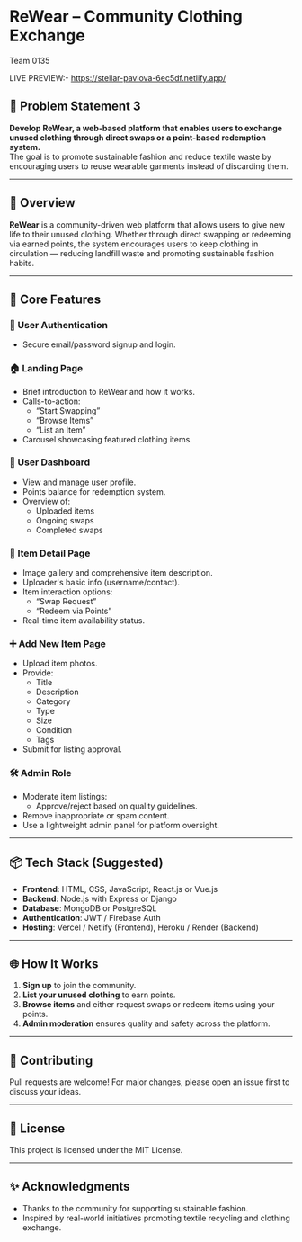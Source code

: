 # ReWear – Community Clothing Exchange

Team 0135

LIVE PREVIEW:- https://stellar-pavlova-6ec5df.netlify.app/

## 🚀 Problem Statement 3

**Develop ReWear, a web-based platform that enables users to exchange unused clothing through direct swaps or a point-based redemption system.**  
The goal is to promote sustainable fashion and reduce textile waste by encouraging users to reuse wearable garments instead of discarding them.

---

## 🌿 Overview

**ReWear** is a community-driven web platform that allows users to give new life to their unused clothing. Whether through direct swapping or redeeming via earned points, the system encourages users to keep clothing in circulation — reducing landfill waste and promoting sustainable fashion habits.

---

## 🧩 Core Features

### 🔐 User Authentication
- Secure email/password signup and login.

### 🏠 Landing Page
- Brief introduction to ReWear and how it works.
- Calls-to-action:
  - “Start Swapping”
  - “Browse Items”
  - “List an Item”
- Carousel showcasing featured clothing items.

### 👤 User Dashboard
- View and manage user profile.
- Points balance for redemption system.
- Overview of:
  - Uploaded items
  - Ongoing swaps
  - Completed swaps

### 👗 Item Detail Page
- Image gallery and comprehensive item description.
- Uploader's basic info (username/contact).
- Item interaction options:
  - “Swap Request”
  - “Redeem via Points”
- Real-time item availability status.

### ➕ Add New Item Page
- Upload item photos.
- Provide:
  - Title
  - Description
  - Category
  - Type
  - Size
  - Condition
  - Tags
- Submit for listing approval.

### 🛠️ Admin Role
- Moderate item listings:
  - Approve/reject based on quality guidelines.
- Remove inappropriate or spam content.
- Use a lightweight admin panel for platform oversight.

---

## 📦 Tech Stack (Suggested)
- **Frontend**: HTML, CSS, JavaScript, React.js or Vue.js  
- **Backend**: Node.js with Express or Django  
- **Database**: MongoDB or PostgreSQL  
- **Authentication**: JWT / Firebase Auth  
- **Hosting**: Vercel / Netlify (Frontend), Heroku / Render (Backend)

---

## 🌐 How It Works
1. **Sign up** to join the community.
2. **List your unused clothing** to earn points.
3. **Browse items** and either request swaps or redeem items using your points.
4. **Admin moderation** ensures quality and safety across the platform.

---

## 🤝 Contributing

Pull requests are welcome! For major changes, please open an issue first to discuss your ideas.

---

## 📄 License

This project is licensed under the MIT License.

---

## ✨ Acknowledgments
- Thanks to the community for supporting sustainable fashion.
- Inspired by real-world initiatives promoting textile recycling and clothing exchange.

